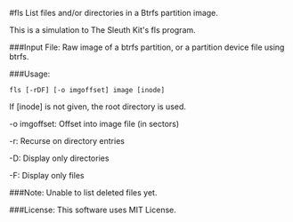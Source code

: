 #fls
List files and/or directories in a Btrfs partition image.

This is a simulation to The Sleuth Kit's fls program.

###Input File:
Raw image of a btrfs partition, or a partition device file using btrfs.

###Usage:
```
fls [-rDF] [-o imgoffset] image [inode]
```

If [inode] is not given, the root directory is used.

-o imgoffset: Offset into image file (in sectors)

-r: Recurse on directory entries

-D: Display only directories

-F: Display only files

###Note:
Unable to list deleted files yet.

###License:
This software uses MIT License.